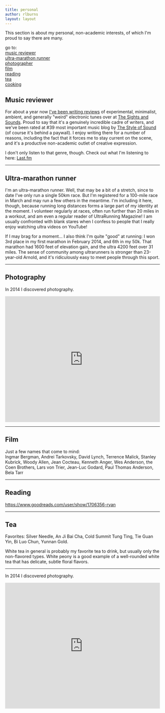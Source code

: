 ```yaml
---
title: personal
author: rlburns
layout: layout
---
```

This section is about my personal, non-academic interests, of which I'm proud to say there are many. 

go to:  
[music reviewer](#music)   
[ultra-marathon runner](#running)   
[photographer](#photo)   
[film](#film)   
[reading](#books)   
[tea](#tea)   
[cooking](#food)      

<a name="music"> </a>

## Music reviewer

For about a year now [I've been writing reviews](http://thesightsandsounds.com/author/burnsr77/) of experimental, minimalist, ambient, and generally "weird" electronic tunes over at [The Sights and Sounds](http://thesightsandsounds.com/). Proud to say that it's a genuinely incredible cadre of writers, and we've been rated at #39 most important music blog by [The Style of Sound](http://styleofsound.com/top-100-influential-music-blogs/) \(of course it's behind a paywall\). I enjoy writing there for a number of reasons, including the fact that it forces me to stay current on the scene, and it's a productive non-academic outlet of creative expression.

I don't only listen to that genre, though. Check out what I'm listening to here: [Last.fm](http://www.last.fm/user/east_west)


- - -

<a name="running"> </a>

## Ultra-marathon runner

I'm an ultra-marathon runner. Well, that may be a bit of a stretch, since to date I've only run a single 50km race. But I'm registered for a 100-mile race in March and may run a few others in the meantime. I'm including it here, though, because running long distances forms a large part of my identity at the moment. I volunteer regularly at races, often run further than 20 miles in a workout, and am even a regular reader of UltraRunning Magazine! I am usually confronted with blank stares when I confess to people that I really enjoy watching ultra videos on YouTube!    

If I may brag for a moment... I also think I'm quite "good" at running: I won 3rd place in my first marathon in February 2014, and 6th in my 50k. That marathon had 1600 feet of elevation gain, and the ultra 4200 feet over 31 miles. The sense of community among ultrarunners is stronger than 23-year-old Arnold, and it's ridiculously easy to meet people through this sport.


- - -

<a name="photo"> </a>

## Photography

In 2014 I discovered photography.   

<div style='position: relative; padding-bottom: 81%; height: 0; overflow: hidden;' markdown="block"><iframe id='iframe' src='http://flickrit.com/slideshowholder.php?height=80&size=big&speed=3&count=100&userId=129395368@N04&click=true&credit=1&theme=1&thumbnails=1&transition=0&layoutType=responsive&sort=0' scrolling='no' frameborder='0'style='width:100%; height:100%; position: absolute; top:0; left:0;' ></iframe></div>


- - -

<a name="film"> </a>

## Film

Just a few names that come to mind:  
Ingmar Bergman, Andrei Tarkovsky, David Lynch, Terrence Malick, Stanley Kubrick, Woody Allen, Jean Cocteau, Kenneth Anger, Wes Anderson, the Coen Brothers, Lars von Trier, Jean-Luc Godard, Paul Thomas Anderson, Bela Tarr


- - -

<a name="books"> </a>

## Reading

https://www.goodreads.com/user/show/1706356-ryan



- - -

<a name="tea"> </a>

## Tea

Favorites: Silver Needle, An Ji Bai Cha, Cold Summit Tung Ting, Tie Guan Yin, Bi Luo Chun, Yunnan Gold.

White tea in general is probably my favorite tea to drink, but usually only the non-flavored types. White peony is a good example of a well-rounded white tea that has delicate, subtle floral flavors. 



- - -

<a name="photo"> </a>

In 2014 I discovered photography.   

<div style='position: relative; padding-bottom: 81%; height: 0; overflow: hidden;'><iframe id='iframe' src='http://flickrit.com/slideshowholder.php?height=80&size=big&speed=3&count=100&userId=129395368@N04&click=true&credit=1&theme=1&thumbnails=1&transition=0&layoutType=responsive&sort=0' scrolling='no' frameborder='0'style='width:100%; height:100%; position: absolute; top:0; left:0;' ></iframe></div>


